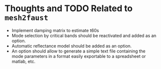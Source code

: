 # Thoughts and TODO Related to `mesh2faust`

* Implement damping matrix to estimate t60s
* Mode selection by critical bands should be reactivated and added as an option.
* Automatic reflectance model should be added as an option.
* An option should allow to generate a simple text file containing the mode
parameters in a format easily exportable to a spreadsheet or matlab, etc.
